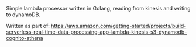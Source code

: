 Simple lambda processor written in Golang, reading from kinesis and writing to dynamoDB.

Written as part of: https://aws.amazon.com/getting-started/projects/build-serverless-real-time-data-processing-app-lambda-kinesis-s3-dynamodb-cognito-athena
